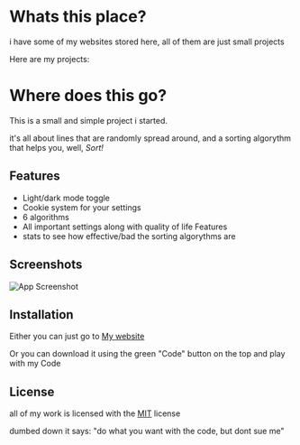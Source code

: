 # Whats this place?

i have some of my websites stored here, all of them are just small projects

Here are my projects:

# Where does this go?

This is a small and simple project i started. 

it's all about lines that are randomly spread around, and a sorting algorythm that helps you, well, _Sort!_


## Features

- Light/dark mode toggle
- Cookie system for your settings
- 6 algorithms
- All important settings along with quality of life Features
- stats to see how effective/bad the sorting algorythms are


## Screenshots

![App Screenshot](https://i.ibb.co/7j81yZh/Screenshot-from-2024-10-23-20-37-03.png)


## Installation

Either you can just go to [My website](https://Smurfer420.github.io)

Or you can download it using the green "Code" button on the top and play with my Code
## License

all of my work is licensed with the [MIT](https://choosealicense.com/licenses/mit/) license

dumbed down it says: "do what you want with the code, but dont sue me"
